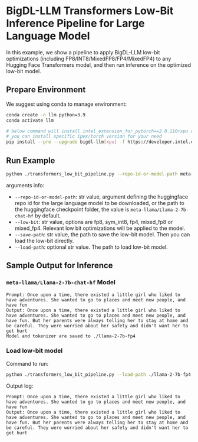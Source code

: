 # BigDL-LLM Transformers Low-Bit Inference Pipeline for Large Language Model

In this example, we show a pipeline to apply BigDL-LLM low-bit optimizations (including FP8/INT8/MixedFP8/FP4/MixedFP4) to any Hugging Face Transformers model, and then run inference on the optimized low-bit model.

## Prepare Environment
We suggest using conda to manage environment:
```bash
conda create -n llm python=3.9
conda activate llm

# below command will install intel_extension_for_pytorch==2.0.110+xpu as default
# you can install specific ipex/torch version for your need
pip install --pre --upgrade bigdl-llm[xpu] -f https://developer.intel.com/ipex-whl-stable-xpu
```

## Run Example
```bash
python ./transformers_low_bit_pipeline.py --repo-id-or-model-path meta-llama/Llama-2-7b-chat-hf --low-bit fp4 --save-path ./llama-2-7b-fp4
```
arguments info:
- `--repo-id-or-model-path`: str value, argument defining the huggingface repo id for the large language model to be downloaded, or the path to the huggingface checkpoint folder, the value is `meta-llama/Llama-2-7b-chat-hf` by default.
- `--low-bit`: str value, options are fp8, sym_int8, fp4, mixed_fp8 or mixed_fp4. Relevant low bit optimizations will be applied to the model.
- `--save-path`: str value, the path to save the low-bit model. Then you can load the low-bit directly.
- `--load-path`: optional str value. The path to load low-bit model.


## Sample Output for Inference
### `meta-llama/Llama-2-7b-chat-hf` Model
```log
Prompt: Once upon a time, there existed a little girl who liked to have adventures. She wanted to go to places and meet new people, and have fun
Output: Once upon a time, there existed a little girl who liked to have adventures. She wanted to go to places and meet new people, and have fun. But her parents were always telling her to stay at home and be careful. They were worried about her safety and didn't want her to get hurt
Model and tokenizer are saved to ./llama-2-7b-fp4
```

### Load low-bit model
Command to run:
```bash
python ./transformers_low_bit_pipeline.py --load-path ./llama-2-7b-fp4
```
Output log:
```log
Prompt: Once upon a time, there existed a little girl who liked to have adventures. She wanted to go to places and meet new people, and have fun
Output: Once upon a time, there existed a little girl who liked to have adventures. She wanted to go to places and meet new people, and have fun. But her parents were always telling her to stay at home and be careful. They were worried about her safety and didn't want her to get hurt
```

